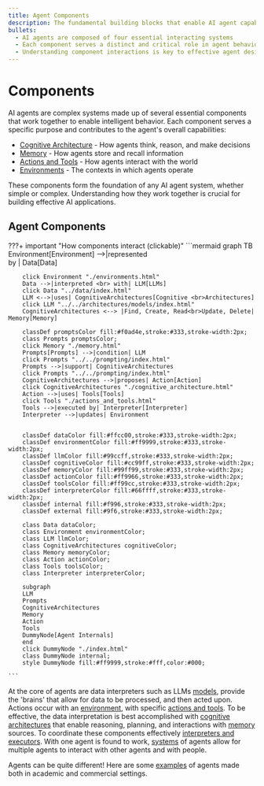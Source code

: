 ```yaml
---
title: Agent Components
description: The fundamental building blocks that enable AI agent capabilities
bullets:
  - AI agents are composed of four essential interacting systems
  - Each component serves a distinct and critical role in agent behavior
  - Understanding component interactions is key to effective agent design
---
```


# Components

AI agents are complex systems made up of several essential components that work together to enable intelligent behavior. Each component serves a specific purpose and contributes to the agent's overall capabilities:

- [Cognitive Architecture](cognitive_architecture.md) - How agents think, reason, and make decisions
- [Memory](memory.md) - How agents store and recall information
- [Actions and Tools](actions_and_tools.md) - How agents interact with the world
- [Environments](environments.md) - The contexts in which agents operate

These components form the foundation of any AI agent system, whether simple or complex. Understanding how they work together is crucial for building effective AI applications.


## Agent Components

???+ important "How components interact (clickable)"
    ```mermaid
    graph TB
        Environment[Environment] -->|represented <br> by | Data[Data]
        
        click Environment "./environments.html"
        Data -->|interpreted <br> with| LLM[LLMs]
        click Data "../data/index.html"
        LLM <-->|uses| CognitiveArchitectures[Cognitive <br>Architectures]
        click LLM "../../architectures/models/index.html"
        CognitiveArchitectures <--> |Find, Create, Read<br>Update, Delete| Memory[Memory]
        
        classDef promptsColor fill:#f0ad4e,stroke:#333,stroke-width:2px;
        class Prompts promptsColor;
        click Memory "./memory.html"
        Prompts[Prompts] -->|condition| LLM
        click Prompts "../../prompting/index.html"
        Prompts -->|support| CognitiveArchitectures
        click Prompts "../../prompting/index.html"
        CognitiveArchitectures -->|proposes| Action[Action]
        click CognitiveArchitectures "./cognitive_architecture.html"
        Action -->|uses| Tools[Tools]
        click Tools "./actions_and_tools.html"
        Tools -->|executed by| Interpreter[Interpreter]
        Interpreter -->|updates| Environment
        

        classDef dataColor fill:#ffcc00,stroke:#333,stroke-width:2px;
        classDef environmentColor fill:#ff9999,stroke:#333,stroke-width:2px;
        classDef llmColor fill:#99ccff,stroke:#333,stroke-width:2px;
        classDef cognitiveColor fill:#cc99ff,stroke:#333,stroke-width:2px;
        classDef memoryColor fill:#99ff99,stroke:#333,stroke-width:2px;
        classDef actionColor fill:#ff9966,stroke:#333,stroke-width:2px;
        classDef toolsColor fill:#ff99cc,stroke:#333,stroke-width:2px;
        classDef interpreterColor fill:#66ffff,stroke:#333,stroke-width:2px;
        classDef internal fill:#f996,stroke:#333,stroke-width:2px;
        classDef external fill:#9f6,stroke:#333,stroke-width:2px;

        class Data dataColor;
        class Environment environmentColor;
        class LLM llmColor;
        class CognitiveArchitectures cognitiveColor;
        class Memory memoryColor;
        class Action actionColor;
        class Tools toolsColor;
        class Interpreter interpreterColor;

        subgraph  
        LLM
        Prompts
        CognitiveArchitectures
        Memory
        Action
        Tools
        DummyNode[Agent Internals]
        end
        click DummyNode "./index.html"
        class DummyNode internal;
        style DummyNode fill:#ff9999,stroke:#fff,color:#000;  

    ```

At the core of agents are data interpreters such as LLMs [models](../architectures/models/index.md), provide the 'brains' that allow for data to be processed, and then acted upon. Actions occur with an [environment](./components/environments.md), with specific [actions and tools](./components/actions_and_tools.md). To be effective, the data interpretation is best accomplished with [cognitive architectures](./components/cognitive_architecture.md) that enable reasoning, planning, and interactions with [memory](./components/memory.md) sources. To coordinate these components effectively [interpreters and executors](./components/cognitive_architecture.md#interpreters). With one agent is found to work, [systems](./systems/index.md) of agents allow for multiple agents to interact with other agents and with people. 


Agents can be quite different! Here are some [examples](./examples/index.md) of agents made both in academic and commercial settings.

